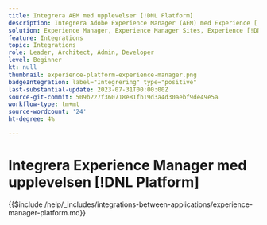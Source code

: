 ```yaml
---
title: Integrera AEM med upplevelser [!DNL Platform]
description: Integrera Adobe Experience Manager (AEM) med Experience [!DNL Platform] för att maximera värdet på era data.
solution: Experience Manager, Experience Manager Sites, Experience [!DNL Platform]
feature: Integrations
topic: Integrations
role: Leader, Architect, Admin, Developer
level: Beginner
kt: null
thumbnail: experience-platform-experience-manager.png
badgeIntegration: label="Integrering" type="positive"
last-substantial-update: 2023-07-31T00:00:00Z
source-git-commit: 509b227f360718e81fb19d3a4d30aebf9de49e5a
workflow-type: tm+mt
source-wordcount: '24'
ht-degree: 4%

---
```



# Integrera Experience Manager med upplevelsen [!DNL Platform]

{{$include /help/_includes/integrations-between-applications/experience-manager-platform.md}}
